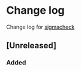# Change log
Change log for [sigmacheck](https://github.com/dogoncouch/sigmacheck)

## [Unreleased]
### Added
